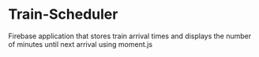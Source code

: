 # Train-Scheduler
Firebase application that stores train arrival times and displays the number of minutes until next arrival using moment.js
